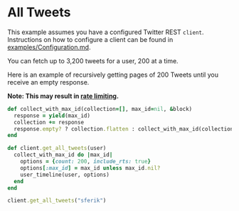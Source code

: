 # All Tweets

This example assumes you have a configured Twitter REST `client`. Instructions
on how to configure a client can be found in [examples/Configuration.md][cfg].

[cfg]: https://github.com/sferik/twitter/blob/master/examples/Configuration.md

You can fetch up to 3,200 tweets for a user, 200 at a time.

Here is an example of recursively getting pages of 200 Tweets until you receive
an empty response.

**Note: This may result in [rate limiting][].**

[rate limiting]: https://github.com/sferik/twitter/blob/master/examples/RateLimiting.md

```ruby
def collect_with_max_id(collection=[], max_id=nil, &block)
  response = yield(max_id)
  collection += response
  response.empty? ? collection.flatten : collect_with_max_id(collection, response.last.id - 1, &block)
end

def client.get_all_tweets(user)
  collect_with_max_id do |max_id|
    options = {count: 200, include_rts: true}
    options[:max_id] = max_id unless max_id.nil?
    user_timeline(user, options)
  end
end

client.get_all_tweets("sferik")
```
